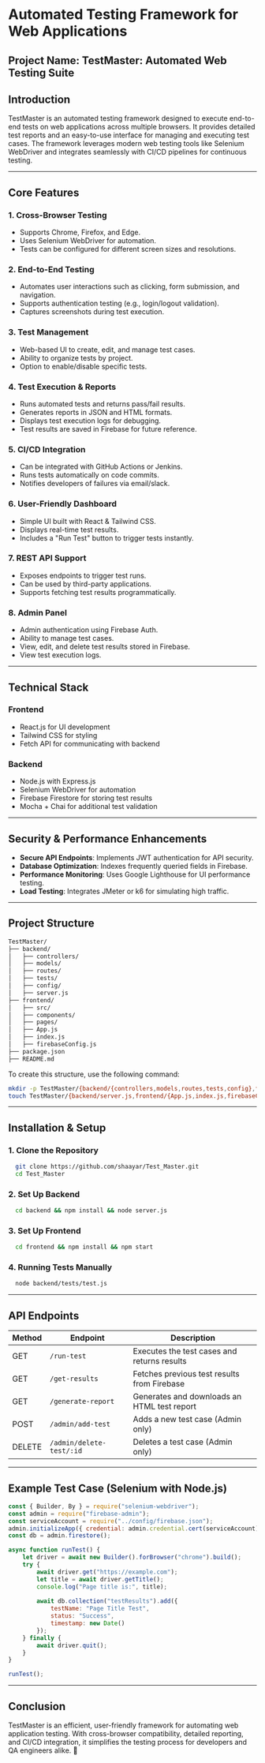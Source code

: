 # **Automated Testing Framework for Web Applications**

## **Project Name:** TestMaster: Automated Web Testing Suite

## **Introduction**
TestMaster is an automated testing framework designed to execute end-to-end tests on web applications across multiple browsers. It provides detailed test reports and an easy-to-use interface for managing and executing test cases. The framework leverages modern web testing tools like Selenium WebDriver and integrates seamlessly with CI/CD pipelines for continuous testing.

---

## **Core Features**

### **1. Cross-Browser Testing**
- Supports Chrome, Firefox, and Edge.
- Uses Selenium WebDriver for automation.
- Tests can be configured for different screen sizes and resolutions.

### **2. End-to-End Testing**
- Automates user interactions such as clicking, form submission, and navigation.
- Supports authentication testing (e.g., login/logout validation).
- Captures screenshots during test execution.

### **3. Test Management**
- Web-based UI to create, edit, and manage test cases.
- Ability to organize tests by project.
- Option to enable/disable specific tests.

### **4. Test Execution & Reports**
- Runs automated tests and returns pass/fail results.
- Generates reports in JSON and HTML formats.
- Displays test execution logs for debugging.
- Test results are saved in Firebase for future reference.

### **5. CI/CD Integration**
- Can be integrated with GitHub Actions or Jenkins.
- Runs tests automatically on code commits.
- Notifies developers of failures via email/slack.

### **6. User-Friendly Dashboard**
- Simple UI built with React & Tailwind CSS.
- Displays real-time test results.
- Includes a "Run Test" button to trigger tests instantly.

### **7. REST API Support**
- Exposes endpoints to trigger test runs.
- Can be used by third-party applications.
- Supports fetching test results programmatically.

### **8. Admin Panel**
- Admin authentication using Firebase Auth.
- Ability to manage test cases.
- View, edit, and delete test results stored in Firebase.
- View test execution logs.

---

## **Technical Stack**

### **Frontend**
- React.js for UI development
- Tailwind CSS for styling
- Fetch API for communicating with backend

### **Backend**
- Node.js with Express.js
- Selenium WebDriver for automation
- Firebase Firestore for storing test results
- Mocha + Chai for additional test validation

---

## **Security & Performance Enhancements**
- **Secure API Endpoints**: Implements JWT authentication for API security.
- **Database Optimization**: Indexes frequently queried fields in Firebase.
- **Performance Monitoring**: Uses Google Lighthouse for UI performance testing.
- **Load Testing**: Integrates JMeter or k6 for simulating high traffic.

---

## **Project Structure**

```bash
TestMaster/
├── backend/
│   ├── controllers/
│   ├── models/
│   ├── routes/
│   ├── tests/
│   ├── config/
│   ├── server.js
├── frontend/
│   ├── src/
│   ├── components/
│   ├── pages/
│   ├── App.js
│   ├── index.js
│   ├── firebaseConfig.js
├── package.json
├── README.md
```

To create this structure, use the following command:
```bash
mkdir -p TestMaster/{backend/{controllers,models,routes,tests,config},frontend/{src,components,pages}}
touch TestMaster/{backend/server.js,frontend/{App.js,index.js,firebaseConfig.js},package.json,README.md}
```

---

## **Installation & Setup**

### **1. Clone the Repository**
```bash
  git clone https://github.com/shaayar/Test_Master.git
  cd Test_Master
```

### **2. Set Up Backend**
```bash
  cd backend && npm install && node server.js
```

### **3. Set Up Frontend**
```bash
  cd frontend && npm install && npm start
```

### **4. Running Tests Manually**
```bash
  node backend/tests/test.js
```

---

## **API Endpoints**
| Method | Endpoint | Description |
|--------|-----------|-------------|
| GET | `/run-test` | Executes the test cases and returns results |
| GET | `/get-results` | Fetches previous test results from Firebase |
| GET | `/generate-report` | Generates and downloads an HTML test report |
| POST | `/admin/add-test` | Adds a new test case (Admin only) |
| DELETE | `/admin/delete-test/:id` | Deletes a test case (Admin only) |

---

## **Example Test Case (Selenium with Node.js)**
```js
const { Builder, By } = require("selenium-webdriver");
const admin = require("firebase-admin");
const serviceAccount = require("../config/firebase.json");
admin.initializeApp({ credential: admin.credential.cert(serviceAccount) });
const db = admin.firestore();

async function runTest() {
    let driver = await new Builder().forBrowser("chrome").build();
    try {
        await driver.get("https://example.com");
        let title = await driver.getTitle();
        console.log("Page title is:", title);
        
        await db.collection("testResults").add({
            testName: "Page Title Test",
            status: "Success",
            timestamp: new Date()
        });
    } finally {
        await driver.quit();
    }
}

runTest();
```

---

## **Conclusion**
TestMaster is an efficient, user-friendly framework for automating web application testing. With cross-browser compatibility, detailed reporting, and CI/CD integration, it simplifies the testing process for developers and QA engineers alike. 🚀
